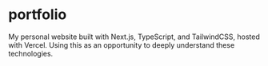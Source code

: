 # portfolio

My personal website built with Next.js, TypeScript, and TailwindCSS, hosted with Vercel. Using this as an opportunity to deeply understand these technologies.

